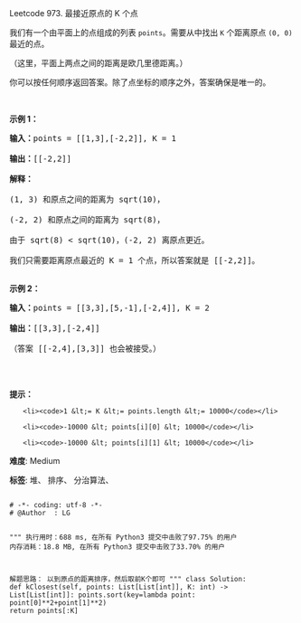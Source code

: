 Leetcode 973. 最接近原点的 K 个点
<p>我们有一个由平面上的点组成的列表 <code>points</code>。需要从中找出 <code>K</code> 个距离原点 <code>(0, 0)</code> 最近的点。</p>


<p>（这里，平面上两点之间的距离是欧几里德距离。）</p>



<p>你可以按任何顺序返回答案。除了点坐标的顺序之外，答案确保是唯一的。</p>



<p>&nbsp;</p>



<p><strong>示例 1：</strong></p>



<pre><strong>输入：</strong>points = [[1,3],[-2,2]], K = 1

<strong>输出：</strong>[[-2,2]]

<strong>解释： </strong>

(1, 3) 和原点之间的距离为 sqrt(10)，

(-2, 2) 和原点之间的距离为 sqrt(8)，

由于 sqrt(8) &lt; sqrt(10)，(-2, 2) 离原点更近。

我们只需要距离原点最近的 K = 1 个点，所以答案就是 [[-2,2]]。

</pre>



<p><strong>示例 2：</strong></p>



<pre><strong>输入：</strong>points = [[3,3],[5,-1],[-2,4]], K = 2

<strong>输出：</strong>[[3,3],[-2,4]]

（答案 [[-2,4],[3,3]] 也会被接受。）

</pre>



<p>&nbsp;</p>



<p><strong>提示：</strong></p>



<ol>

	<li><code>1 &lt;= K &lt;= points.length &lt;= 10000</code></li>

	<li><code>-10000 &lt; points[i][0] &lt; 10000</code></li>

	<li><code>-10000 &lt; points[i][1] &lt; 10000</code></li>

</ol>





 **难度**: Medium



 **标签**: 堆、 排序、 分治算法、 





<div class="hcb_wrap">
<pre class="prism undefined-numbers lang-python" data-lang="Python"><code>
# -*- coding: utf-8 -*-
# @Author  : LG

"""
执行用时：688 ms, 在所有 Python3 提交中击败了97.75% 的用户
内存消耗：18.8 MB, 在所有 Python3 提交中击败了33.70% 的用户

解题思路：
    以到原点的距离排序，然后取前K个即可
"""
class Solution:
    def kClosest(self, points: List[List[int]], K: int) -> List[List[int]]:
        points.sort(key=lambda point: point[0]**2+point[1]**2)
        return points[:K]
</code></pre></div>
